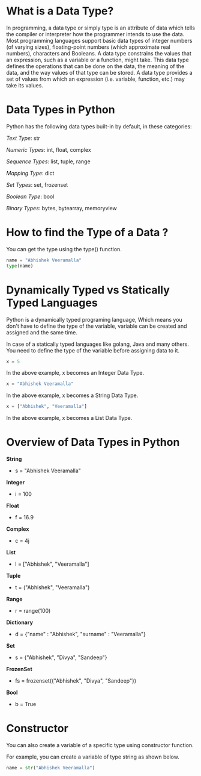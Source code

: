 # What is a Data Type?
In programming, a data type or simply type is an attribute of data which tells the compiler or interpreter how the programmer intends to use the data. Most programming languages support basic data types of integer numbers (of varying sizes), floating-point numbers (which approximate real numbers), characters and Booleans. A data type constrains the values that an expression, such as a variable or a function, might take. This data type defines the operations that can be done on the data, the meaning of the data, and the way values of that type can be stored. A data type provides a set of values from which an expression (i.e. variable, function, etc.) may take its values.

# Data Types in Python
Python has the following data types built-in by default, in these categories:

*Text Type*:	str

*Numeric Types*:	int, float, complex

*Sequence Types*:	list, tuple, range

*Mapping Type*:	dict

*Set Types*:	set, frozenset

*Boolean Type*:	bool

*Binary Types*:	bytes, bytearray, memoryview

# How to find the Type of a Data ?

You can get the type using the type() function.

```python
name = "Abhishek Veeramalla"
type(name)
```

# Dynamically Typed vs Statically Typed Languages

Python is a dynamically typed programing language, Which means you don't have to define the type of the variable, variable can be created and assigned and the same time.

In case of a statically typed languages like golang, Java and many others. You need to define the type of the variable before assigning data to it.

```python
x = 5
```

In the above example, x becomes an Integer Data Type.

```python
x = "Abhishek Veeramalla"
```

In the above example, x becomes a String Data Type.

```python
x = ["Abhishek", "Veeramalla"]
```

In the above example, x becomes a List Data Type.

# Overview of Data Types in Python

**String**
* s = "Abhishek Veeramalla"	

**Integer**
* i = 100

**Float**
* f = 16.9

**Complex**
* c = 4j

**List**
* l = ["Abhishek", "Veeramalla"]

**Tuple**
* t = ("Abhishek", "Veeramalla")

**Range**
* r = range(100)		

**Dictionary**
* d = {"name" : "Abhishek", "surname" : "Veeramalla"}		

**Set**
* s = {"Abhishek", "Divya", "Sandeep"}	

**FrozenSet**
* fs = frozenset({"Abhishek", "Divya", "Sandeep"})	

**Bool**
* b = True

# Constructor
You can also create a variable of a specific type using constructor function.

For example, you can create a variable of type string as shown below.

```python
name = str("Abhishek Veeramalla")
```
